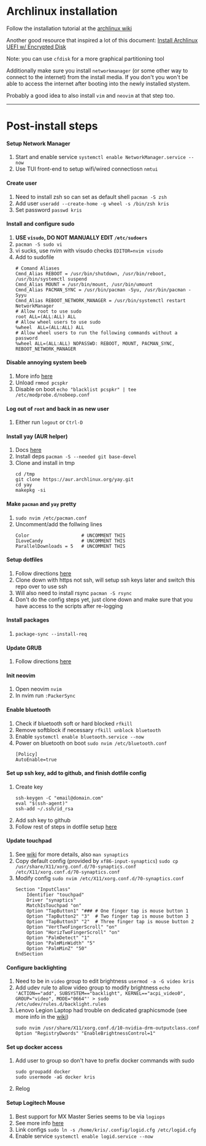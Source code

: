 # Archlinux installation

Follow the installation tutorial at the [archlinux wiki](https://wiki.archlinux.org/)

Another good resource that inspired a lot of this document:
[Install Archlinux UEFI w/ Encrypted Disk](https://blog.bespinian.io/posts/installing-arch-linux-on-uefi-with-full-disk-encryption/)

Note: you can use `cfdisk` for a more graphical partitioning tool

Additionally make sure you install `networkmanager` (or some other way to
connect to the internet) from the install media. If you don't you won't be able
to access the internet after booting into the newly installed stystem.

Probably a good idea to also install `vim` and `neovim` at that step too.


---

# Post-install steps

#### Setup Network Manager
1.  Start and enable service `systemctl enable NetworkManager.service --now`
2.  Use TUI front-end to setup wifi/wired connectiosn `nmtui`

#### Create user
1.  Need to install zsh so can set as default shell `pacman -S zsh`
2.  Add user `useradd --create-home -g wheel -s /bin/zsh kris`
3.  Set password `passwd kris`

#### Install and configure sudo
1.  **USE `visudo`, DO NOT MANUALLY EDIT `/etc/sudoers`**
2.  `pacman -S sudo vi`
3.  vi sucks, use nvim with visudo checks `EDITOR=nvim visudo`
4.  Add to sudofile
    ```
    # Comand Aliases
    Cmnd_Alias REBOOT = /usr/bin/shutdown, /usr/bin/reboot, /usr/bin/systemctl suspend
    Cmnd_Alias MOUNT = /usr/bin/mount, /usr/bin/umount
    Cmnd_Alias PACMAN_SYNC = /usr/bin/pacman -Syu, /usr/bin/pacman -Syyu
    Cmnd_Alias REBOOT_NETWORK_MANAGER = /usr/bin/systemctl restart NetworkManager
    # Allow root to use sudo
    root ALL=(ALL:ALL) ALL
    # Allow wheel users to use sudo
    %wheel  ALL=(ALL:ALL) ALL
    # Allow wheel users to run the following commands without a password
    %wheel ALL=(ALL:ALL) NOPASSWD: REBOOT, MOUNT, PACMAN_SYNC, REBOOT_NETWORK_MANAGER
    ```

#### Disable annoying system beeb
1.  More info [here](https://wiki.archlinux.org/title/PC_speaker)
2.  Unload `rmmod pcspkr`
3.  Disable on boot `echo "blacklist pcspkr" | tee /etc/modprobe.d/nobeep.conf`

#### Log out of `root` and back in as new user
1.  Either run `logout` or `Ctrl-D`

#### Install yay (AUR helper)
1.  Docs [here](https://github.com/Jguer/yay)
2.  Install deps `pacman -S --needed git base-devel`
3.  Clone and install in tmp
    ```
    cd /tmp
    git clone https://aur.archlinux.org/yay.git
    cd yay
    makepkg -si
    ```

#### Make `pacman` and `yay` pretty
1.  `sudo nvim /etc/pacman.conf`
2.  Uncomment/add the follwing lines
    ```
    Color                   # UNCOMMENT THIS
    ILoveCandy              # UNCOMMENT THIS
    ParallelDownloads = 5   # UNCOMMENT THIS
    ```

#### Setup dotfiles
1.  Follow directions [here](../../README.md)
2.  Clone down with https not ssh, will setup ssh keys later and switch this repo over to use ssh
3.  Will also need to install rsync `pacman -S rsync`
4.  Don't do the config steps yet, just clone down and make sure that you have access to the scripts after re-logging

#### Install packages
1.  `package-sync --install-req`

#### Update GRUB
1.  Follow directions [here](./grub-config.md)

#### Init neovim
1.  Open neovim `nvim`
2.  In nvim run `:PackerSync`

#### Enable bluetooth
1.  Check if bluetooth soft or hard blocked `rfkill`
2.  Remove softblock if necessary `rfkill unblock bluetooth`
3.  Enable `systemctl enable bluetooth.service --now`
4.  Power on bluetooth on boot `sudo nvim /etc/bluetooth.conf`
    ```
    [Policy]
    AutoEnable=true
    ```

#### Set up ssh key, add to github, and finish dotfile config
1.  Create key
    ```
    ssh-keygen -C "email@domain.com"
    eval "$(ssh-agent)"
    ssh-add ~/.ssh/id_rsa
    ```
2.  Add ssh key to github
3.  Follow rest of steps in dotfile setup [here](../../README.md)

#### Update touchpad
1.  See [wiki](https://wiki.archlinux.org/title/Touchpad_Synaptics) for more details, also `man synaptics`
2.  Copy default config (provided by `xf86-input-synaptics`)
    `sudo cp /usr/share/X11/xorg.conf.d/70-synaptics.conf /etc/X11/xorg.conf.d/70-synaptics.conf`
3.  Modify config `sudo nvim /etc/X11/xorg.conf.d/70-synaptics.conf`
    ```
    Section "InputClass"
        Identifier "touchpad"
        Driver "synaptics"
        MatchIsTouchpad "on"
        Option "TapButton1" "### # One finger tap is mouse button 1
        Option "TapButton2" "3"  # Two finger tap is mouse button 3
        Option "TapButton3" "2"  # Three finger tap is mouse button 2
        Option "VertTwoFingerScroll" "on"
        Option "HorizTwoFingerScroll" "on"
        Option "PalmDetect" "1"
        Option "PalmMinWidth" "5"
        Option "PalmMinZ" "50"
    EndSection
    ```

#### Configure backlighting
1.  Need to be in `video` group to edit brightness `usermod -a -G video kris`
2.  Add udev rule to allow video group to modify brightness `echo 'ACTION=="add", SUBSYSTEM=="backlight", KERNEL=="acpi_video0", GROUP="video", MODE="0664"' > sudo /etc/udev/rules.d/backlight.rules`
3.  Lenovo Legion Laptop had trouble on dedicated graphicsmode (see more info in the [wiki](https://wiki.archlinux.org/title/Laptop/Lenovo#Legion_series))
    ```
    sudo nvim /usr/share/X11/xorg.conf.d/10-nvidia-drm-outputclass.conf
    Option "RegistryDwords" "EnableBrightnessControl=1"
    ```

#### Set up docker access
1.  Add user to group so don't have to prefix docker commands with sudo
    ```
    sudo groupadd docker
    sudo usermode -aG docker kris
    ```
2.  Relog

#### Setup Logitech Mouse
1.  Best support for MX Master Series seems to be via `logiops`
2.  See more info [here](https://danishshakeel.me/configure-logitech-mx-master-3-on-linux-logiops/)
3.  Link configs `sudo ln -s /home/kris/.config/logid.cfg /etc/logid.cfg`
4.  Enable service `systemctl enable logid.service --now`
